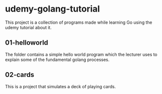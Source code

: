 # udemy-golang-tutorial

This project is a collection of programs made while learning Go using the udemy tutorial about it.

## 01-helloworld

The folder contains a simple hello world program which the lecturer uses to explain some of the fundamental golang processes.

## 02-cards

This is a project that simulates a deck of playing cards.
